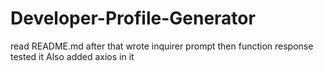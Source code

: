 # Developer-Profile-Generator
read README.md
after that wrote inquirer prompt 
then function response
tested it 
Also added axios in it 
